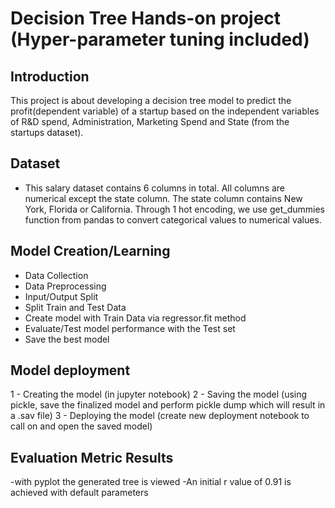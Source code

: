 # Decision Tree Hands-on project (Hyper-parameter tuning included)

## Introduction
This project is about developing a decision tree model to predict the profit(dependent variable) of a startup based on the independent variables of R&D spend, Administration, Marketing Spend and State (from the startups dataset). 


## Dataset
- This salary dataset contains 6 columns in total. All columns are numerical except the state column. The state column contains New York, Florida or California. Through 1 hot encoding, we use get_dummies function from pandas to convert categorical values to numerical values. 

## Model Creation/Learning
- Data Collection
- Data Preprocessing
- Input/Output Split
- Split Train and Test Data 
- Create model with Train Data via regressor.fit method
- Evaluate/Test model performance with the Test set
- Save the best model 

## Model deployment
1 - Creating the model (in jupyter notebook)
2 - Saving the model (using pickle, save the finalized model and perform pickle dump which will result in a .sav file) 
3 - Deploying the model (create new deployment notebook to call on and open the saved model) 

## Evaluation Metric Results
-with pyplot the generated tree is viewed
-An initial r value of 0.91 is achieved with default parameters


